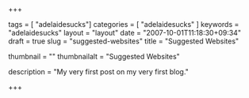 
+++

tags = [ "adelaidesucks"]
categories = [ "adelaidesucks" ]
keywords = "adelaidesucks"
layout = "layout"
date = "2007-10-01T11:18:30+09:34"
draft = true
slug = "suggested-websites"
title = "Suggested Websites"

thumbnail = ""
thumbnailalt = "Suggested Websites"

description = "My very first post on my very first blog."

+++
